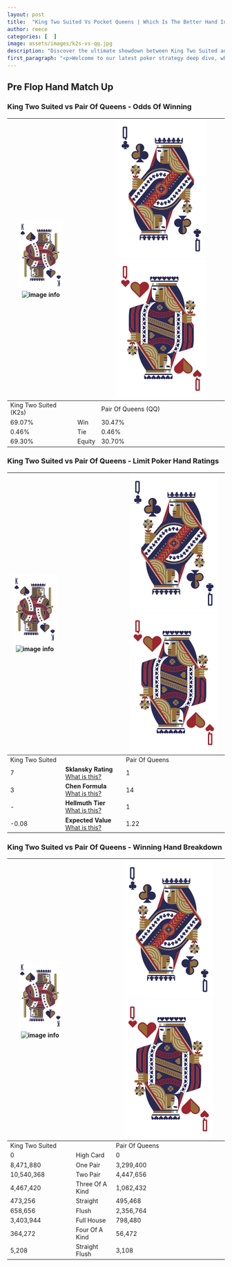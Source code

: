 ```yaml
---
layout: post
title:  "King Two Suited Vs Pocket Queens | Which Is The Better Hand In Poker? A Complete Guide"
author: reece
categories: [  ]
image: assets/images/k2s-vs-qq.jpg
description: "Discover the ultimate showdown between King Two Suited and Pair Of Queens in poker! Uncover the odds, strategies, and scenarios where one hand triumphs over the other. Get ready to up your poker game with this thrilling analysis."
first_paragraph: "<p>Welcome to our latest poker strategy deep dive, where we're pitting two distinct hands against each other in a high-stakes showdown: King Two Suited vs Pair Of Queens.</p><p>In the dynamic world of poker, every decision counts, and knowing which hand holds the upper hand is key to your success at the table.</p><p>In this article, we'll dissect these two hands, explore the scenarios where one dominates the other, and equip you with the knowledge to make strategic choices that can tip the odds in your favor.</p><p>Get ready to unravel the intriguing dynamics of these poker hands and elevate your game to new heights.</p>"
---
```




[comment]: # (sp0)

## Pre Flop Hand Match Up

<div class="table hand-ratings" markdown="1"> 



### King Two Suited vs Pair Of Queens - Odds Of Winning


    
| ![image info](assets/images/hand1/K.png) ![image info](assets/images/hand1/2s.png) |  | ![image info](assets/images/hand2/Q.png) ![image info](assets/images/hand2/Qo.png) |
| -------- | -------- | -------- |
| King Two Suited (K2s) |  | Pair Of Queens (QQ) |
| 69.07% | Win | 30.47% |
| 0.46% | Tie | 0.46% |
| 69.30% | Equity | 30.70% |




[comment]: # (sp1)



### King Two Suited vs Pair Of Queens - Limit Poker Hand Ratings


    
| ![image info](assets/images/hand1/K.png) ![image info](assets/images/hand1/2s.png) |  | ![image info](assets/images/hand2/Q.png) ![image info](assets/images/hand2/Qo.png) |
| -------- | -------- | -------- |
| King Two Suited |  | Pair Of Queens |
| 7 | **Sklansky Rating** [What is this?](/sklansky-rating-explained) | 1 |
| 3 | **Chen Formula** [What is this?](/chen-formula-explained) | 14 |
| - | **Hellmuth Tier** [What is this?](/Hellmuth-tier-explained) | 1 |
| -0.08 | **Expected Value** [What is this?](/expected-value-explained) | 1.22 |




[comment]: # (sp2)



### King Two Suited vs Pair Of Queens - Winning Hand Breakdown


    
| ![image info](assets/images/hand1/K.png) ![image info](assets/images/hand1/2s.png) |  | ![image info](assets/images/hand2/Q.png) ![image info](assets/images/hand2/Qo.png) |
| -------- | -------- | -------- |
| King Two Suited |  | Pair Of Queens |
| 0 | High Card | 0 |
| 8,471,880 | One Pair | 3,299,400 |
| 10,540,368 | Two Pair | 4,447,656 |
| 4,467,420 | Three Of A Kind | 1,062,432 |
| 473,256 | Straight | 495,468 |
| 658,656 | Flush | 2,356,764 |
| 3,403,944 | Full House | 798,480 |
| 364,272 | Four Of A Kind | 56,472 |
| 5,208 | Straight Flush | 3,108 |




[comment]: # (sp3)



</div>

[comment]: # (sp4)



[comment]: # (sp5)

